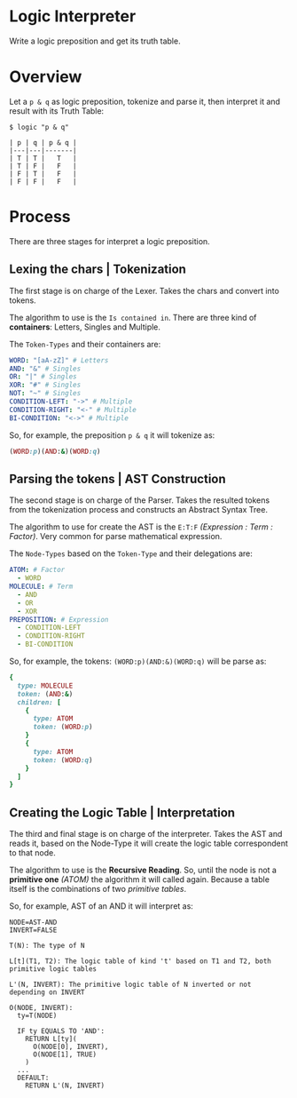 # Logic Interpreter

Write a logic preposition and get its truth table.

# Overview

Let a `p & q` as logic preposition, tokenize and parse it, then interpret it and result with its Truth Table:

```shell
$ logic "p & q"

| p | q | p & q |
|---|---|-------|
| T | T |   T   |
| T | F |   F   |
| F | T |   F   |
| F | F |   F   |

```

# Process

There are three stages for interpret a logic preposition.

## Lexing the chars | Tokenization

The first stage is on charge of the Lexer. Takes the chars and convert into tokens.

The algorithm to use is the `Is contained in`. There are three kind of **containers**: Letters, Singles and Multiple.

The `Token-Types` and their containers are:

```yaml
WORD: "[aA-zZ]" # Letters
AND: "&" # Singles
OR: "|" # Singles
XOR: "#" # Singles
NOT: "~" # Singles
CONDITION-LEFT: "->" # Multiple
CONDITION-RIGHT: "<-" # Multiple
BI-CONDITION: "<->" # Multiple
```

So, for example, the preposition `p & q` it will tokenize as:

```ruby
(WORD:p)(AND:&)(WORD:q)
```

## Parsing the tokens | AST Construction

The second stage is on charge of the Parser. Takes the resulted tokens from the tokenization process and constructs an
Abstract Syntax Tree.

The algorithm to use for create the AST is the `E:T:F` _(Expression : Term : Factor)_. Very common for parse
mathematical expression.

The `Node-Types` based on the `Token-Type` and their delegations are:

```yaml
ATOM: # Factor
  - WORD
MOLECULE: # Term
  - AND
  - OR
  - XOR
PREPOSITION: # Expression
  - CONDITION-LEFT
  - CONDITION-RIGHT
  - BI-CONDITION
```

So, for example, the tokens: `(WORD:p)(AND:&)(WORD:q)` will be parse as:

```ruby
{
  type: MOLECULE
  token: (AND:&)
  children: [
    {
      type: ATOM
      token: (WORD:p)
    }
    {
      type: ATOM
      token: (WORD:q)
    }
  ]
}
```

## Creating the Logic Table | Interpretation

The third and final stage is on charge of the interpreter. Takes the AST and reads it, based on the Node-Type it will
create the logic table correspondent to that node.

The algorithm to use is the **Recursive Reading**. So, until the node is not a **primitive one** _(ATOM)_ the algorithm
it will called again. Because a table itself is the combinations of two _primitive tables_.

So, for example, AST of an AND it will interpret as:

```
NODE=AST-AND
INVERT=FALSE

T(N): The type of N

L[t](T1, T2): The logic table of kind 't' based on T1 and T2, both primitive logic tables

L'(N, INVERT): The primitive logic table of N inverted or not depending on INVERT

O(NODE, INVERT):
  ty=T(NODE)

  IF ty EQUALS TO 'AND':
    RETURN L[ty](
      O(NODE[0], INVERT),
      O(NODE[1], TRUE)
    )
  ...
  DEFAULT:
    RETURN L'(N, INVERT)
```

